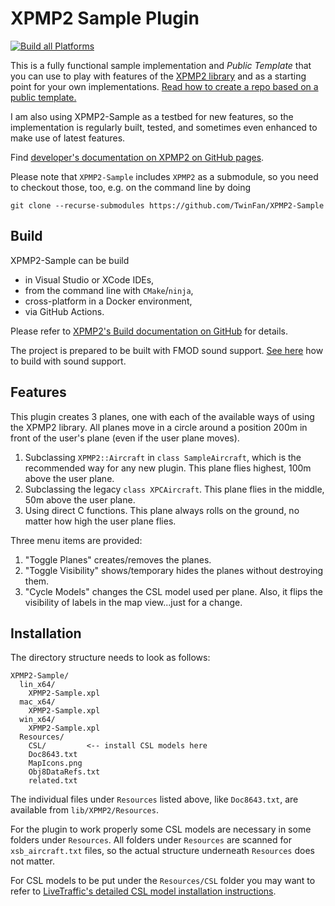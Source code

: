 XPMP2 Sample Plugin
=========

[![Build all Platforms](https://github.com/TwinFan/XPMP2-Sample/actions/workflows/build.yml/badge.svg)](https://github.com/TwinFan/XPMP2-Sample/actions/workflows/build.yml)

This is a fully functional sample implementation and _Public Template_
that you can use to play with features of the [XPMP2 library](https://github.com/TwinFan/XPMP2)
and as a starting point for your own implementations.
[Read how to create a repo based on a public template.](https://docs.github.com/en/repositories/creating-and-managing-repositories/creating-a-repository-from-a-template)

I am also using XPMP2-Sample as a testbed for new features, so the implementation
is regularly built, tested, and sometimes even enhanced to make use of
latest features.

Find [developer's documentation on XPMP2 on GitHub pages](https://twinfan.github.io/XPMP2/).

Please note that `XPMP2-Sample` includes `XPMP2` as a submodule,
so you need to checkout those, too, e.g. on the command line by doing
```
git clone --recurse-submodules https://github.com/TwinFan/XPMP2-Sample
```

## Build ##

XPMP2-Sample can be build
- in Visual Studio or XCode IDEs,
- from the command line with `CMake`/`ninja`,
- cross-platform in a Docker environment,
- via GitHub Actions.

Please refer to
[XPMP2's Build documentation on GitHub](https://twinfan.github.io/XPMP2/Building.html)
for details.

The project is prepared to be built with FMOD sound support.
[See here](https://twinfan.github.io/XPMP2/Sound.html#building-xpmp2-with-fmod-sound-support)
how to build with sound support.

## Features ##

This plugin creates 3 planes, one with each of the available ways of using the XPMP2 library.
All planes move in a circle around a position 200m in front of the user's plane
(even if the user plane moves).
1. Subclassing `XPMP2::Aircraft` in `class SampleAircraft`,
   which is the recommended way for any new plugin. This plane flies
   highest, 100m above the user plane.
2. Subclassing the legacy `class XPCAircraft`. This plane flies in the middle,
   50m above the user plane.
3. Using direct C functions. This plane always rolls on the ground, no matter how
   high the user plane flies.

Three menu items are provided:

 1. "Toggle Planes" creates/removes the planes.
 2. "Toggle Visibility" shows/temporary hides the planes without destroying them.
 3. "Cycle Models" changes the CSL model used per plane.
     Also, it flips the visibility of labels in the map view...just for a change.

## Installation ##

The directory structure needs to look as follows:

```
XPMP2-Sample/
  lin_x64/
    XPMP2-Sample.xpl
  mac_x64/
    XPMP2-Sample.xpl
  win_x64/
    XPMP2-Sample.xpl
  Resources/
    CSL/         <-- install CSL models here
    Doc8643.txt
    MapIcons.png
    Obj8DataRefs.txt
    related.txt
```

The individual files under `Resources` listed above, like `Doc8643.txt`, are available
from `lib/XPMP2/Resources`.

For the plugin to work properly some CSL models are necessary in some folders
under `Resources`. All folders under `Resources` are scanned for
`xsb_aircraft.txt` files, so the actual structure underneath `Resources` does not matter.

For CSL models to be put under the `Resources/CSL` folder you may want to refer to
[LiveTraffic's detailed CSL model installation instructions](https://twinfan.gitbook.io/livetraffic/setup/installation/step-by-step#bluebell-csl-package-by-oktalist).